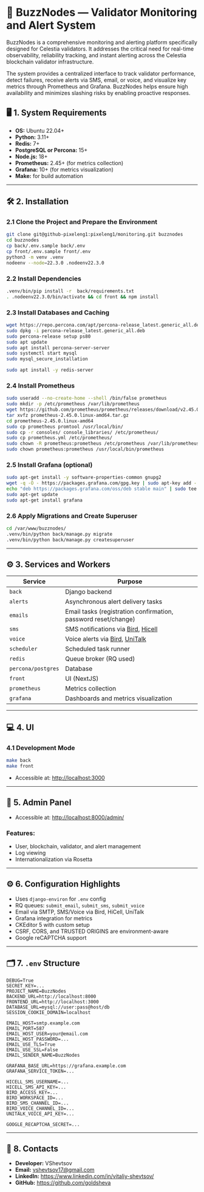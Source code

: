 # 🚀 BuzzNodes — Validator Monitoring and Alert System

BuzzNodes is a comprehensive monitoring and alerting platform specifically designed for Celestia validators. It addresses the critical need for real-time observability, reliability tracking, and instant alerting across the Celestia blockchain validator infrastructure.

The system provides a centralized interface to track validator performance, detect failures, receive alerts via SMS, email, or voice, and visualize key metrics through Prometheus and Grafana. BuzzNodes helps ensure high availability and minimizes slashing risks by enabling proactive responses.

## 🖥️ 1. System Requirements

- **OS:** Ubuntu 22.04+
- **Python:** 3.11+
- **Redis:** 7+
- **PostgreSQL or Percona:** 15+
- **Node.js:** 18+
- **Prometheus:** 2.45+ (for metrics collection)
- **Grafana:** 10+ (for metrics visualization)
- **Make:** for build automation

---

## 🛠️ 2. Installation

### 2.1 Clone the Project and Prepare the Environment

```bash
git clone git@github-pixeleng1:pixeleng1/monitoring.git buzznodes
cd buzznodes
cp back/.env.sample back/.env
cp front/.env.sample front/.env
python3 -m venv .venv
nodeenv --node=22.3.0 .nodeenv22.3.0
```

### 2.2 Install Dependencies

```bash
.venv/bin/pip install -r  back/requirements.txt
. .nodeenv22.3.0/bin/activate && cd front && npm install
```

### 2.3 Install Databases and Caching

```bash
wget https://repo.percona.com/apt/percona-release_latest.generic_all.deb
sudo dpkg -i percona-release_latest.generic_all.deb
sudo percona-release setup ps80
sudo apt update
sudo apt install percona-server-server
sudo systemctl start mysql
sudo mysql_secure_installation

sudo apt install -y redis-server
```

### 2.4 Install Prometheus

```bash
sudo useradd --no-create-home --shell /bin/false prometheus
sudo mkdir -p /etc/prometheus /var/lib/prometheus
wget https://github.com/prometheus/prometheus/releases/download/v2.45.0/prometheus-2.45.0.linux-amd64.tar.gz
tar xvfz prometheus-2.45.0.linux-amd64.tar.gz
cd prometheus-2.45.0.linux-amd64
sudo cp prometheus promtool /usr/local/bin/
sudo cp -r consoles/ console_libraries/ /etc/prometheus/
sudo cp prometheus.yml /etc/prometheus/
sudo chown -R prometheus:prometheus /etc/prometheus /var/lib/prometheus
sudo chown prometheus:prometheus /usr/local/bin/prometheus
```

### 2.5 Install Grafana (optional)

```bash
sudo apt-get install -y software-properties-common gnupg2
wget -q -O - https://packages.grafana.com/gpg.key | sudo apt-key add -
echo "deb https://packages.grafana.com/oss/deb stable main" | sudo tee /etc/apt/sources.list.d/grafana.list
sudo apt-get update
sudo apt-get install grafana
```

### 2.6 Apply Migrations and Create Superuser

```bash
cd /var/www/buzznodes/
.venv/bin/python back/manage.py migrate
.venv/bin/python back/manage.py createsuperuser
```

---

## ⚙️ 3. Services and Workers

| Service           | Purpose                                                              |
|------------------|----------------------------------------------------------------------|
| `back`           | Django backend                                                       |
| `alerts`         | Asynchronous alert delivery tasks                                    |
| `emails`         | Email tasks (registration confirmation, password reset/change)       |
| `sms`            | SMS notifications via [Bird](https://bird.com), [Hicell](https://hicell.com)                                   |
| `voice`          | Voice alerts via [Bird](https://bird.com), [UniTalk](https://unitalk.cloud)                                       |
| `scheduler`      | Scheduled task runner                                                |
| `redis`          | Queue broker (RQ used)                                               |
| `percona/postgres` | Database                                                           |
| `front`          | UI (NextJS)                                                          |
| `prometheus`     | Metrics collection                                                   |
| `grafana`        | Dashboards and metrics visualization                                 |

---

## 💻 4. UI

### 4.1 Development Mode

```bash
make back
make front
```

- Accessible at: [http://localhost:3000](http://localhost:3000)

---

## 🔐 5. Admin Panel

- Accessible at: [http://localhost:8000/admin/](http://localhost:8000/admin/)

### Features:

- User, blockchain, validator, and alert management
- Log viewing
- Internationalization via Rosetta

---

## ⚙️ 6. Configuration Highlights

- Uses `django-environ` for `.env` config
- RQ queues: `submit_email`, `submit_sms`, `submit_voice`
- Email via SMTP, SMS/Voice via Bird, HiCell, UniTalk
- Grafana integration for metrics
- CKEditor 5 with custom setup
- CSRF, CORS, and TRUSTED ORIGINS are environment-aware
- Google reCAPTCHA support

---

## 🗂️ 7. `.env` Structure

```env
DEBUG=True
SECRET_KEY=...
PROJECT_NAME=BuzzNodes
BACKEND_URL=http://localhost:8000
FRONTEND_URL=http://localhost:3000
DATABASE_URL=mysql://user:pass@host/db
SESSION_COOKIE_DOMAIN=localhost

EMAIL_HOST=smtp.example.com
EMAIL_PORT=587
EMAIL_HOST_USER=your@email.com
EMAIL_HOST_PASSWORD=...
EMAIL_USE_TLS=True
EMAIL_USE_SSL=False
EMAIL_SENDER_NAME=BuzzNodes

GRAFANA_BASE_URL=https://grafana.example.com
GRAFANA_SERVICE_TOKEN=...

HICELL_SMS_USERNAME=...
HICELL_SMS_API_KEY=...
BIRD_ACCESS_KEY=...
BIRD_WORKSPACE_ID=...
BIRD_SMS_CHANNEL_ID=...
BIRD_VOICE_CHANNEL_ID=...
UNITALK_VOICE_API_KEY=...

GOOGLE_RECAPTCHA_SECRET=...
```

---

## 🤝 8. Contacts

- **Developer:** VShevtsov  
- **Email:** vshevtsov17@gmail.com  
- **LinkedIn:** https://www.linkedin.com/in/vitaliy-shevtsov/
- **GitHub:** https://github.com/goldsheva
